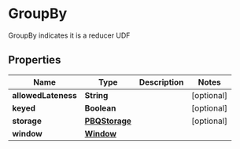 

# GroupBy

GroupBy indicates it is a reducer UDF

## Properties

| Name | Type | Description | Notes |
|------------ | ------------- | ------------- | -------------|
|**allowedLateness** | **String** |  |  [optional] |
|**keyed** | **Boolean** |  |  [optional] |
|**storage** | [**PBQStorage**](PBQStorage.md) |  |  [optional] |
|**window** | [**Window**](Window.md) |  |  |



